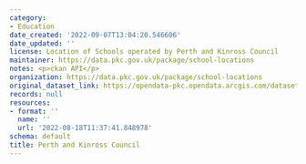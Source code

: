 ```yaml
---
category:
- Education
date_created: '2022-09-07T13:04:20.546606'
date_updated: ''
license: Location of Schools operated by Perth and Kinross Council
maintainer: https://data.pkc.gov.uk/package/school-locations
notes: <p>ckan API</p>
organization: https://data.pkc.gov.uk/package/school-locations
original_dataset_link: https://opendata-pkc.opendata.arcgis.com/datasets/fd4b1bd170a44bb1982b62da06ce60a8_0.zip?outSR=%7B%22latestWkid%22%3A27700%2C%22wkid%22%3A27700%7D
records: null
resources:
- format: ''
  name: ''
  url: '2022-08-18T11:37:41.848978'
schema: default
title: Perth and Kinross Council
---
```


